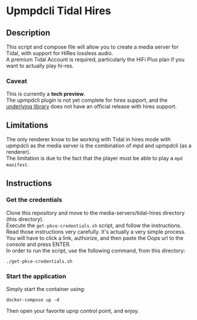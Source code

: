 # Upmpdcli Tidal Hires

## Description

This script and compose file will allow you to create a media server for Tidal, with support for HiRes lossless audio.  
A premium Tidal Account is required, particularly the HiFi Plus plan if you want to actually play hi-res.  

### Caveat

This is currently a **tech preview**.  
The upmpdcli plugin is not yet complete for hires support, and the [underlying library](https://github.com/tamland/python-tidal) does not have an official release with hires support. 

## Limitations

The only renderer know to be working with Tidal in hires mode with upmpdcli as the media server is the combination of mpd and upmpdcli (as a renderer).  
The limitation is due to the fact that the player must be able to play a `mpd manifest`.   

## Instructions

### Get the credentials

Clone this repository and move to the media-servers/tidal-hires directory (this directory).  
Execute the `get-pkce-credentials.sh` script, and follow the instructions.  
Read those instructions very carefully. It's actually a very simple process.  
You will have to click a link, authorize, and then paste the Oops url to the console and press ENTER.  
In order to run the script, use the following command, from this directory:

`./get-pkce-credentials.sh`

### Start the application

Simply start the container using:

`docker-compose up -d`

Then open your favorite upnp control point, and enjoy.  
